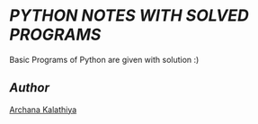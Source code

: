# *PYTHON NOTES WITH SOLVED PROGRAMS*
Basic Programs of Python are given with solution :)

## *Author*
[Archana Kalathiya](https://github.com/ArchanaKalathiya)     